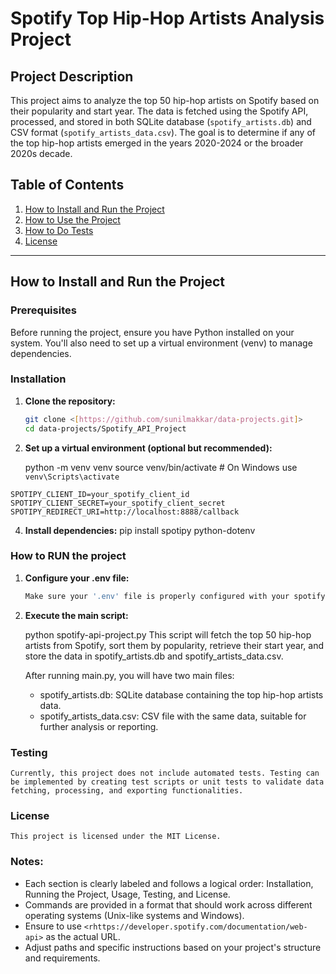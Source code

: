 # Spotify Top Hip-Hop Artists Analysis Project

## Project Description

This project aims to analyze the top 50 hip-hop artists on Spotify based on their popularity and start year. The data is fetched using the Spotify API, processed, and stored in both SQLite database (`spotify_artists.db`) and CSV format (`spotify_artists_data.csv`). The goal is to determine if any of the top hip-hop artists emerged in the years 2020-2024 or the broader 2020s decade.

## Table of Contents

1. [How to Install and Run the Project](#how-to-install-and-run-the-project)
2. [How to Use the Project](#how-to-use-the-project)
3. [How to Do Tests](#how-to-do-tests)
4. [License](#license)

---

## How to Install and Run the Project

### Prerequisites

Before running the project, ensure you have Python installed on your system. You'll also need to set up a virtual environment (venv) to manage dependencies.

### Installation

1. **Clone the repository:**

   ```bash
   git clone <[https://github.com/sunilmakkar/data-projects.git]>
   cd data-projects/Spotify_API_Project

2. **Set up a virtual environment (optional but recommended):**

    python -m venv venv
source venv/bin/activate   # On Windows use `venv\Scripts\activate`

```
SPOTIPY_CLIENT_ID=your_spotify_client_id
SPOTIPY_CLIENT_SECRET=your_spotify_client_secret
SPOTIPY_REDIRECT_URI=http://localhost:8888/callback
```

4. **Install dependencies:**
    pip install spotipy python-dotenv



### How to RUN the project

1. **Configure your .env file:**

   ```bash
   Make sure your '.env' file is properly configured with your spotify client credentials.

2. **Execute the main script:**

    python spotify-api-project.py
    This script will fetch the top 50 hip-hop artists from Spotify, sort them by popularity, retrieve their start year, and store the data in spotify_artists.db and spotify_artists_data.csv.

    After running main.py, you will have two main files:

    - spotify_artists.db: SQLite database containing the top hip-hop artists data.
    - spotify_artists_data.csv: CSV file with the same data, suitable for further analysis or reporting.


### Testing

    Currently, this project does not include automated tests. Testing can be implemented by creating test scripts or unit tests to validate data fetching, processing, and exporting functionalities.


### License

    This project is licensed under the MIT License.


### Notes:
- Each section is clearly labeled and follows a logical order: Installation, Running the Project, Usage, Testing, and License.
- Commands are provided in a format that should work across different operating systems (Unix-like systems and Windows).
- Ensure to use `<rhttps://developer.spotify.com/documentation/web-api>` as the actual URL.
- Adjust paths and specific instructions based on your project's structure and requirements.


